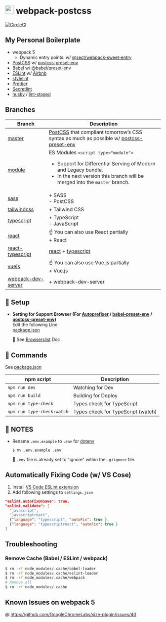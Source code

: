 # <img src="https://github-sect.s3-ap-northeast-1.amazonaws.com/logo.svg" width="28" height="auto"> webpack-postcss
[![CircleCI](https://circleci.com/gh/sectsect/webpack-postcss.svg?style=svg)](https://circleci.com/gh/sectsect/webpack-postcss)

## My Personal Boilerplate

- webpack 5
  - Dynamic entry points: w/ [@sect/webpack-sweet-entry](https://github.com/sectsect/webpack-sweet-entry)
- [PostCSS](https://postcss.org/) w/ [postcss-preset-env](https://github.com/csstools/postcss-preset-env)
- [Babel](https://babeljs.io/) w/ [@babel/preset-env](https://github.com/babel/babel/tree/master/packages/babel-preset-env)
- [ESLint](https://eslint.org/) w/ [Airbnb](https://github.com/airbnb/javascript/tree/master/packages/eslint-config-airbnb)
- [stylelint](https://stylelint.io/)
- [Prettier](https://prettier.io/)
- [Secretlint](https://github.com/secretlint/secretlint)
- [husky](https://github.com/typicode/husky) / [lint-staged](https://github.com/okonet/lint-staged)

## Branches

| Branch | Description |
| ------ | ----------- |
| [master](https://github.com/sectsect/webpack-postcss) | [PostCSS](https://postcss.org/) that compliant tomorrow’s CSS syntax as much as possible w/ [postcss-preset-env](http://preset-env.cssdb.org/) |
| [module](https://github.com/sectsect/webpack-postcss/tree/module) | ES Modules `<script type="module">`<br><ul><li>Support for Differential Serving of Modern and Legacy bundle.</li><li>In the next version this branch will be merged into the `master` branch.</li></ul> |
| [sass](https://github.com/sectsect/webpack-postcss/tree/sass) | \+ SASS<br>\- PostCSS |
| [tailwindcss](https://github.com/sectsect/webpack-postcss/tree/tailwindcss) | \+ Tailwind CSS |
| [typescript](https://github.com/sectsect/webpack-postcss/tree/typescript) | \+ TypeScript<br>\- JavaScript |
| [react](https://github.com/sectsect/webpack-postcss/tree/react) | ☝️ You can also use React partially<br>\+ React |
| [react-typescript](https://github.com/sectsect/webpack-postcss/tree/react-typescript) | [react](https://github.com/sectsect/webpack-postcss/tree/react) + [typescript](https://github.com/sectsect/webpack-postcss/tree/typescript) |
| [vuejs](https://github.com/sectsect/webpack-postcss/tree/vuejs) | ☝️ You can also use Vue.js partially<br>\+ Vue.js |
| [webpack-dev-server](https://github.com/sectsect/webpack-postcss/tree/webpack-dev-server) | \+ webpack-dev-server |

## :beer: Setup

- **Setting for Support Browser (For [Autoprefixer](https://github.com/postcss/autoprefixer) / [babel-preset-env](https://github.com/babel/babel/tree/master/packages/babel-preset-env) / [postcss-preset-env](https://github.com/csstools/postcss-preset-env))**  
  Edit the following Line  
  [package.json](https://github.com/sectsect/webpack-postcss/blob/master/package.json#L13)  

  :memo: See [Browserslist](https://github.com/ai/browserslist) Doc

## :hamburger: Commands

See [package.json](https://github.com/sectsect/webpack-postcss/blob/master/package.json#L6-L11)

| npm script | Description |
| ------ | ----------- |
| `npm run dev` | Watching for Dev |
| `npm run build` | Building for Deploy |
| `npm run type-check` | Types check for TypeScript |
| `npm run type-check:watch` | Types check for TypeScript (watch) |

## :bookmark: NOTES
- Rename `.env.example` to `.env` for [dotenv](https://github.com/motdotla/dotenv)
  ```
  $ mv .env.example .env
  ```
  :memo: `.env` file is already set to "ignore" within the `.giignore` file.

## Automatically Fixing Code (w/ VS Cose)
1. Install [VS Code ESLint extension](https://marketplace.visualstudio.com/items?itemName=dbaeumer.vscode-eslint)
2. Add following settings to `settings.json`
  ```json
  "eslint.autoFixOnSave": true,
  "eslint.validate": [
    "javascript",
    "javascriptreact",
    {"language": "typescript", "autoFix": true },
    {"language": "typescriptreact", "autoFix": true }
  ]
  ```
## Troubleshooting
### Remove Cache (Babel / ESLint / webpack)
```bash
$ rm -rf node_modules/.cache/babel-loader
$ rm -rf node_modules/.cache/eslint-loader
$ rm -rf node_modules/.cache/webpack
# Remove all
$ rm -rf node_modules/.cache
```

## Known Issues on webpack 5

@ https://github.com/GoogleChromeLabs/size-plugin/issues/40
